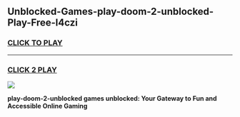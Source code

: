 
## Unblocked-Games-play-doom-2-unblocked-Play-Free-l4czi
<h3>
<a href="https://premium76.site?title=play-doom-2-unblocked&ref=19M">CLICK TO PLAY</a></h3>
<hr>

<h3>
<a href="https://premium76.site?title=play-doom-2-unblocked&ref=19M">CLICK 2 PLAY</a>
  
</h3>

<a href="https://premium76.site?title=play-doom-2-unblocked&ref=19M"><img src="https://clearcache.store/games.png"></a>


**play-doom-2-unblocked games unblocked: Your Gateway to Fun and Accessible Online Gaming**
